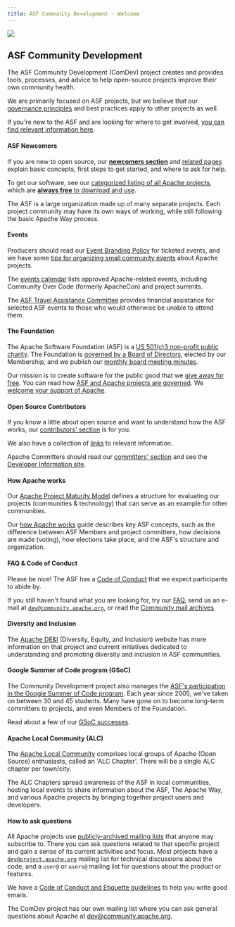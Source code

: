 ```yaml
---
title: ASF Community Development - Welcome
---
```


<link href="/_pagefind/pagefind-ui.css" rel="stylesheet">
<script src="/_pagefind/pagefind-ui.js" type="text/javascript"></script>
<div id="search"></div>
<script>
    window.addEventListener('DOMContentLoaded', (event) => {
        new PagefindUI({ element: "#search" });
    });
</script>

<div class="homepage-hero">
  <a target="_blank" href="https://www.apache.org/events/current-event.html">
    <img class="events-logo" src="https://www.apache.org/events/current-event-125x125.png"/>
  </a>


## ASF Community Development

The ASF Community Development (ComDev) project creates and provides tools,
processes, and advice to help open-source projects improve their own
community health.

We are primarily focused on ASF projects, but we believe that our
[governance principles](/tags/governance.html)
and best practices apply to other projects as well.

If you're new to the ASF and are looking for where to get involved, [you can find relevant information here](/tags/newcomers.html).
</div>

<a name="Index-Startingpoints"></a>


<!-- Row 1 -->
<div class="row">
    <div class="col-md-4">

#### ASF Newcomers

If you are new to open source, our <a href="newcomers/index.html"><b>newcomers section</b></a>
and [related pages](/tags/newcomers.html)
explain basic concepts, first steps to get started, and where to ask for help.

To get our software, see our <a href="https://projects.apache.org/projects.html?category" target="_blank">categorized listing of all Apache projects</a>, which are <a href="https://www.apache.org/free/"><b>always free</b> to download and use</a>.

The ASF is a large organization made up of many separate projects. Each project community may have its own ways of working, while still following the basic Apache Way process.

  </div>
  <div class="col-md-4">

#### Events

Producers should read our <a href="https://www.apache.org/foundation/marks/events">Event Branding Policy</a> for ticketed events, and we have some <a href="events/small-events.html">tips for organizing small community events</a> about Apache projects.

The <a href="https://events.apache.org/event/calendar.html">events calendar</a> lists approved Apache-related events, including Community Over Code (formerly ApacheCon) and project summits.

The <a href="https://tac.apache.org/">ASF Travel Assistance Committee</a> provides financial assistance for selected ASF events to those who would otherwise be unable to attend them.

  </div>
  <div class="col-md-4">

#### The Foundation

The Apache Software Foundation (ASF) is a <a href="https://www.apache.org/foundation/">US 501(c)3 non-profit public charity</a>. The Foundation is <a href="https://www.apache.org/foundation/governance/">governed by a Board of Directors</a>, elected by our Membership, and we publish our <a href="https://www.apache.org/foundation/board/calendar.html">monthly board meeting minutes</a>.

Our mission is to create software for the public good that we <a href="https://www.apache.org/free/">give away for free</a>. You can read how <a href="https://www.apache.org/foundation/governance/" target="_blank">ASF and Apache projects are governed</a>. We <a href="https://www.apache.org/foundation/contributing.html" target="_blank">welcome your support of Apache</a>.

  </div>
</div>

<!-- Row 2 -->
<div class="row">
  <div class="col-md-4">

#### Open Source Contributors

If you know a little about open source and want to understand how the ASF works, our <a href="contributors/index.html">contributors' section</a> is for you.

We also have a collection of <a href="links.html">links</a> to relevant information.

Apache Committers should read our <a href="committers/index.html">committers' section</a> and see the <a href="https://www.apache.org/dev/">Developer Information site</a>.

  </div>
  <div class="col-md-4">

#### How Apache works

Our <a href="apache-way/apache-project-maturity-model.html">Apache Project Maturity Model</a> defines a structure for evaluating our projects (communities & technology) that can serve as an example for other communities.

Our <a href="https://www.apache.org/foundation/how-it-works.html" target="_blank">how Apache works</a> guide describes key ASF
concepts, such as the difference between ASF Members and project committers, how decisions are made (voting), how elections take place, 
and the ASF's structure and organization.

  </div>
  <div class="col-md-4">

#### FAQ & Code of Conduct

Please be nice! The ASF has a <a href="https://www.apache.org/foundation/policies/conduct">Code of Conduct</a> that we expect participants to abide by.

If you still haven't found what you are looking for, try our <a href="newbiefaq.html">FAQ</a>, send us an e-mail at <code>dev@community.apache.org</code>, or read the <a href="https://lists.apache.org/list.html?dev@community.apache.org:lte=3M:" target="_blank">Community mail archives</a>.

</div>

<!-- Row 3 -->
<div class="row">
  <div class="col-md-4">

#### Diversity and Inclusion

The <a href="http://diversity.apache.org/">Apache DE&I</a> (Diversity, Equity, and Inclusion) website has more information
on that project and current initiatives dedicated to understanding and promoting diversity and inclusion in ASF communities.

  </div>
  <div class="col-md-4">

#### Google Summer of Code program (GSoC)

The Community Development project also manages the <a href="/gsoc/">ASF's participation in the Google Summer of Code program</a>. Each year since 2005, we've taken on between 30 and 45 students. Many have gone on to become long-term committers to projects, and even Members of the Foundation.

Read about a few of our <a href="/gsoc/experiences.html">GSoC successes</a>. 

  </div>
  <div class="col-md-4">

#### Apache Local Community (ALC)

The <a href="https://s.apache.org/alc">Apache Local Community</a> comprises local groups of Apache (Open Source) enthusiasts, called an 'ALC Chapter'. There will be a single ALC chapter per town/city.

The ALC Chapters spread awareness of the ASF in local communities, hosting local events to share information about the ASF, The Apache Way, and various Apache projects by bringing together project users and developers.

  </div>
</div>

<div>

#### How to ask questions

All Apache projects use <a href="https://lists.apache.org/">publicly-archived mailing lists</a> that anyone may subscribe
to. There you can ask questions related to that specific project and gain a sense of its current activities and focus.  Most projects have a
<code>dev@project.apache.org</code> mailing list for technical discussions about the code, and a
<code>user@</code> or <code>users@</code> mailing list for questions about the product or features.

We have a <a href="/contributors/etiquette">Code of Conduct and Etiquette guidelines</a> to help you write good emails.

The ComDev project has our own mailing list where you can ask general questions
about Apache at <a href="https://lists.apache.org/list.html?dev@community.apache.org:lte=3M:">dev@community.apache.org</a>.

</div>
